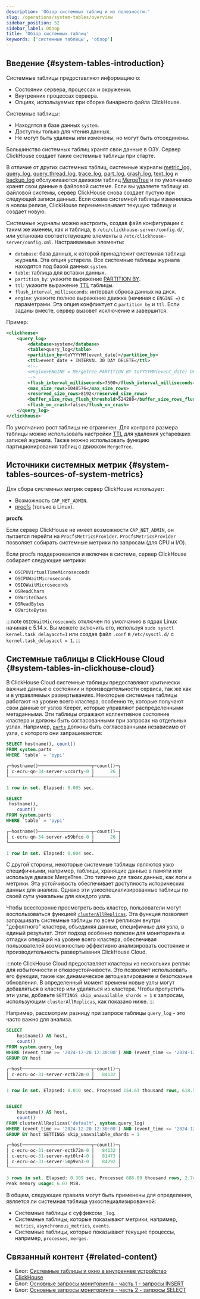 ```yaml
---
description: 'Обзор системных таблиц и их полезности.'
slug: /operations/system-tables/overview
sidebar_position: 52
sidebar_label: Обзор
title: 'Обзор системных таблиц'
keywords: ['системные таблицы', 'обзор']
---
```


## Введение {#system-tables-introduction}

Системные таблицы предоставляют информацию о:

- Состоянии сервера, процессах и окружении.
- Внутренних процессах сервера.
- Опциях, используемых при сборке бинарного файла ClickHouse.

Системные таблицы:

- Находятся в базе данных `system`.
- Доступны только для чтения данных.
- Не могут быть удалены или изменены, но могут быть отсоединены.

Большинство системных таблиц хранят свои данные в ОЗУ. Сервер ClickHouse создает такие системные таблицы при старте.

В отличие от других системных таблиц, системные журналы [metric_log](../../operations/system-tables/metric_log.md), [query_log](../../operations/system-tables/query_log.md), [query_thread_log](../../operations/system-tables/query_thread_log.md), [trace_log](../../operations/system-tables/trace_log.md), [part_log](../../operations/system-tables/part_log.md), [crash_log](../../operations/system-tables/crash-log.md), [text_log](../../operations/system-tables/text_log.md) и [backup_log](../../operations/system-tables/backup_log.md) обслуживаются движком таблиц [MergeTree](../../engines/table-engines/mergetree-family/mergetree.md) и по умолчанию хранят свои данные в файловой системе. Если вы удаляете таблицу из файловой системы, сервер ClickHouse снова создает пустую при следующей записи данных. Если схема системной таблицы изменилась в новом релизе, ClickHouse переименовывает текущую таблицу и создает новую.

Системные журналы можно настроить, создав файл конфигурации с таким же именем, как и таблица, в `/etc/clickhouse-server/config.d/`, или установив соответствующие элементы в `/etc/clickhouse-server/config.xml`. Настраиваемые элементы:

- `database`: база данных, к которой принадлежит системная таблица журнала. Эта опция устарела. Все системные таблицы журнала находятся под базой данных `system`.
- `table`: таблица для вставки данных.
- `partition_by`: укажите выражение [PARTITION BY](../../engines/table-engines/mergetree-family/custom-partitioning-key.md).
- `ttl`: укажите выражение [TTL](../../sql-reference/statements/alter/ttl.md) таблицы.
- `flush_interval_milliseconds`: интервал сброса данных на диск.
- `engine`: укажите полное выражение движка (начиная с `ENGINE =`) с параметрами. Эта опция конфликтует с `partition_by` и `ttl`. Если заданы вместе, сервер вызовет исключение и завершится.

Пример:

```xml
<clickhouse>
    <query_log>
        <database>system</database>
        <table>query_log</table>
        <partition_by>toYYYYMM(event_date)</partition_by>
        <ttl>event_date + INTERVAL 30 DAY DELETE</ttl>
        <!--
        <engine>ENGINE = MergeTree PARTITION BY toYYYYMM(event_date) ORDER BY (event_date, event_time) SETTINGS index_granularity = 1024</engine>
        -->
        <flush_interval_milliseconds>7500</flush_interval_milliseconds>
        <max_size_rows>1048576</max_size_rows>
        <reserved_size_rows>8192</reserved_size_rows>
        <buffer_size_rows_flush_threshold>524288</buffer_size_rows_flush_threshold>
        <flush_on_crash>false</flush_on_crash>
    </query_log>
</clickhouse>
```

По умолчанию рост таблицы не ограничен. Для контроля размера таблицы можно использовать настройки [TTL](/sql-reference/statements/alter/ttl) для удаления устаревших записей журнала. Также можно использовать функцию партиционирования таблиц с движком `MergeTree`.

## Источники системных метрик {#system-tables-sources-of-system-metrics}

Для сбора системных метрик сервер ClickHouse использует:

- Возможность `CAP_NET_ADMIN`.
- [procfs](https://en.wikipedia.org/wiki/Procfs) (только в Linux).

**procfs**

Если сервер ClickHouse не имеет возможности `CAP_NET_ADMIN`, он пытается перейти на `ProcfsMetricsProvider`. `ProcfsMetricsProvider` позволяет собирать системные метрики по запросам (для CPU и I/O).

Если procfs поддерживается и включен в системе, сервер ClickHouse собирает следующие метрики:

- `OSCPUVirtualTimeMicroseconds`
- `OSCPUWaitMicroseconds`
- `OSIOWaitMicroseconds`
- `OSReadChars`
- `OSWriteChars`
- `OSReadBytes`
- `OSWriteBytes`

:::note
`OSIOWaitMicroseconds` отключен по умолчанию в ядрах Linux начиная с 5.14.x.
Вы можете включить его, используя `sudo sysctl kernel.task_delayacct=1` или создав файл `.conf` в `/etc/sysctl.d/` с `kernel.task_delayacct = 1`.
:::

## Системные таблицы в ClickHouse Cloud {#system-tables-in-clickhouse-cloud}

В ClickHouse Cloud системные таблицы предоставляют критически важные данные о состоянии и производительности сервиса, так же как и в управляемых развертываниях. Некоторые системные таблицы работают на уровне всего кластера, особенно те, которые получают свои данные от узлов Keeper, которые управляют распределенными метаданными. Эти таблицы отражают коллективное состояние кластера и должны быть согласованными при запросах на отдельных узлах. Например, [`parts`](/operations/system-tables/parts) должны быть согласованными независимо от узла, с которого они запрашиваются:

```sql
SELECT hostname(), count()
FROM system.parts
WHERE `table` = 'pypi'

┌─hostname()────────────────────┬─count()─┐
│ c-ecru-qn-34-server-vccsrty-0 │      26 │
└───────────────────────────────┴─────────┘

1 row in set. Elapsed: 0.005 sec.

SELECT
 hostname(),
    count()
FROM system.parts
WHERE `table` = 'pypi'

┌─hostname()────────────────────┬─count()─┐
│ c-ecru-qn-34-server-w59bfco-0 │      26 │
└───────────────────────────────┴─────────┘

1 row in set. Elapsed: 0.004 sec.
```

С другой стороны, некоторые системные таблицы являются узко специфичными, например, таблицы, хранящие данные в памяти или используя движок MergeTree. Это типично для таких данных, как логи и метрики. Эта устойчивость обеспечивает доступность исторических данных для анализа. Однако эти узкоспециализированные таблицы по своей сути уникальны для каждого узла.

Чтобы всесторонне просмотреть весь кластер, пользователи могут воспользоваться функцией [`clusterAllReplicas`](/sql-reference/table-functions/cluster). Эта функция позволяет запрашивать системные таблицы по всем репликам внутри "дефолтного" кластера, объединяя данные, специфичные для узла, в единый результат. Этот подход особенно полезен для мониторинга и отладки операций на уровне всего кластера, обеспечивая пользователей возможностью эффективно анализировать состояние и производительность развертывания ClickHouse Cloud.

:::note
ClickHouse Cloud предоставляет кластеры из нескольких реплик для избыточности и отказоустойчивости. Это позволяет использовать его функции, такие как динамическое автошкалирование и безотказные обновления. В определенный момент времени новые узлы могут добавляться в кластер или удаляться из кластера. Чтобы пропустить эти узлы, добавьте `SETTINGS skip_unavailable_shards = 1` к запросам, использующим `clusterAllReplicas`, как показано ниже.
:::

Например, рассмотрим разницу при запросе таблицы `query_log` - это часто важно для анализа.

```sql
SELECT
    hostname() AS host,
    count()
FROM system.query_log
WHERE (event_time >= '2024-12-20 12:30:00') AND (event_time <= '2024-12-20 14:30:00')
GROUP BY host

┌─host──────────────────────────┬─count()─┐
│ c-ecru-oc-31-server-ectk72m-0 │   84132 │
└───────────────────────────────┴─────────┘

1 row in set. Elapsed: 0.010 sec. Processed 154.63 thousand rows, 618.55 KB (16.12 million rows/s., 64.49 MB/s.)


SELECT
    hostname() AS host,
    count()
FROM clusterAllReplicas('default', system.query_log)
WHERE (event_time >= '2024-12-20 12:30:00') AND (event_time <= '2024-12-20 14:30:00')
GROUP BY host SETTINGS skip_unavailable_shards = 1

┌─host──────────────────────────┬─count()─┐
│ c-ecru-oc-31-server-ectk72m-0 │   84132 │
│ c-ecru-oc-31-server-myt0lr4-0 │   81473 │
│ c-ecru-oc-31-server-5mp9vn3-0 │   84292 │
└───────────────────────────────┴─────────┘

3 rows in set. Elapsed: 0.309 sec. Processed 686.09 thousand rows, 2.74 MB (2.22 million rows/s., 8.88 MB/s.)
Peak memory usage: 6.07 MiB.
```

В общем, следующие правила могут быть применены для определения, является ли системная таблица узкоспециализированной:

- Системные таблицы с суффиксом `_log`.
- Системные таблицы, которые показывают метрики, например, `metrics`, `asynchronous_metrics`, `events`.
- Системные таблицы, которые показывают текущие процессы, например, `processes`, `merges`.

## Связанный контент {#related-content}

- Блог: [Системные таблицы и окно в внутреннее устройство ClickHouse](https://clickhouse.com/blog/clickhouse-debugging-issues-with-system-tables)
- Блог: [Основные запросы мониторинга - часть 1 - запросы INSERT](https://clickhouse.com/blog/monitoring-troubleshooting-insert-queries-clickhouse)
- Блог: [Основные запросы мониторинга - часть 2 - запросы SELECT](https://clickhouse.com/blog/monitoring-troubleshooting-select-queries-clickhouse)
